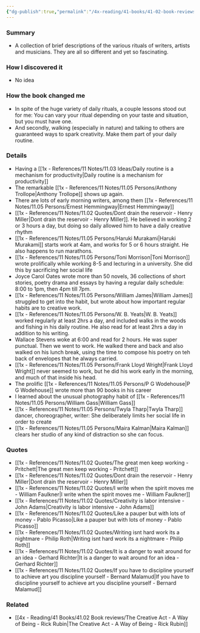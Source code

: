 ```yaml
---
{"dg-publish":true,"permalink":"/4x-reading/41-books/41-02-book-reviews/daily-rituals-how-artists-work-by-mason-currey/","title":"Daily Rituals How Artists Work by Mason Currey","created":"2023-11-29T20:32:03.000+03:00","updated":"2024-10-19T16:35:49.514+03:00"}
---
```



### Summary
- A collection of brief descriptions of the various rituals of writers, artists and musicians. They are all so different and yet so fascinating.

### How I discovered it
- No idea

### How the book changed me
- In spite of the huge variety of daily rituals, a couple lessons stood out for me: You can vary your ritual depending on your taste and situation, but you must have one. 
- And secondly, walking (especially in nature) and talking to others are guaranteed ways to spark creativity. Make them part of your daily routine.

### Details
- Having a [[1x - References/11 Notes/11.03 Ideas/Daily routine is a mechanism for productivity\|Daily routine is a mechanism for productivity]]
- The remarkable [[1x - References/11 Notes/11.05 Persons/Anthony Trollope\|Anthony Trollope]] shows up again.
- There are lots of early morning writers, among them [[1x - References/11 Notes/11.05 Persons/Ernest Hemmingway\|Ernest Hemmingway]]
- [[1x - References/11 Notes/11.02 Quotes/Dont drain the reservoir - Henry Miller\|Dont drain the reservoir - Henry Miller]]. He believed in working 2 or 3 hours a day, but doing so daily allowed him to have a daily creative rhythm
- [[1x - References/11 Notes/11.05 Persons/Haruki Murakami\|Haruki Murakami]] starts work at 4am, and works for 5 or 6 hours straight. He also happens to run marathons.
- [[1x - References/11 Notes/11.05 Persons/Toni Morrison\|Toni Morrison]] wrote prolifically while working 8-5 and lecturing in a university. She did this by sacrificing her social life
- Joyce Carol Oates wrote more than 50 novels, 36 collections of short stories, poetry drama and essays by having a regular daily schedule: 8:00 to 1pm, then 4pm till 7pm.
- [[1x - References/11 Notes/11.05 Persons/William James\|William James]] struggled to get into the habit, but wrote about how important regular habits are to creative work.
- [[1x - References/11 Notes/11.05 Persons/W. B. Yeats\|W. B. Yeats]] worked regularly at least 2hrs a day, and included walks in the woods and fishing in his daily routine. He also read for at least 2hrs a day in addition to his writing.
- Wallace Stevens woke at 6:00 and read for 2 hours. He was super punctual. Then we went to work. He walked there and back and also walked on his lunch break, using the time to compose his poetry on teh back of envelopes that he always carried.
- [[1x - References/11 Notes/11.05 Persons/Frank Lloyd Wright\|Frank Lloyd Wright]] never seemed to work, but he did his work early in the morning, and much of that inside his head.
- The prolific [[1x - References/11 Notes/11.05 Persons/P G Wodehouse\|P G Wodehouse]] wrote more than 90 books in his career
- I learned about the unusual photography habit of [[1x - References/11 Notes/11.05 Persons/William Gass\|William Gass]]
- [[1x - References/11 Notes/11.05 Persons/Twyla Tharp\|Twyla Tharp]] dancer, choreographer, writer: She deliberately limits her social life in order to create
- [[1x - References/11 Notes/11.05 Persons/Maira Kalman\|Maira Kalman]] clears her studio of any kind of distraction so she can focus.

### Quotes
- [[1x - References/11 Notes/11.02 Quotes/The great men keep working - Pritchett\|The great men keep working - Pritchett]]
- [[1x - References/11 Notes/11.02 Quotes/Dont drain the reservoir - Henry Miller\|Dont drain the reservoir - Henry Miller]]
- [[1x - References/11 Notes/11.02 Quotes/I write when the spirit moves me - William Faulkner\|I write when the spirit moves me - William Faulkner]]
- [[1x - References/11 Notes/11.02 Quotes/Creativity is labor intensive - John Adams\|Creativity is labor intensive - John Adams]]
- [[1x - References/11 Notes/11.02 Quotes/Like a pauper but with lots of money - Pablo Picasso\|Like a pauper but with lots of money - Pablo Picasso]]
- [[1x - References/11 Notes/11.02 Quotes/Writing isnt hard work its a nightmare - Philip Roth\|Writing isnt hard work its a nightmare - Philip Roth]]
- [[1x - References/11 Notes/11.02 Quotes/It is a danger to wait around for an idea - Gerhard Richter\|It is a danger to wait around for an idea - Gerhard Richter]]
- [[1x - References/11 Notes/11.02 Quotes/If you have to discipline yourself to achieve art you discipline yourself - Bernard Malamud\|If you have to discipline yourself to achieve art you discipline yourself - Bernard Malamud]]

### Related
- [[4x - Reading/41 Books/41.02 Book reviews/The Creative Act - A Way of Being - Rick Rubin\|The Creative Act - A Way of Being - Rick Rubin]]
